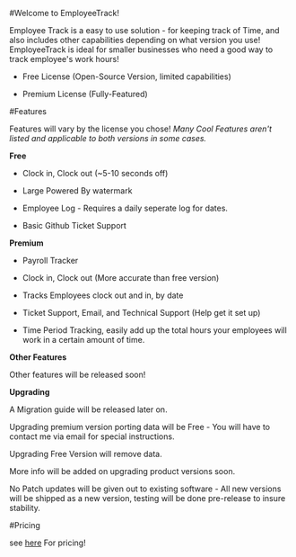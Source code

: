 #Welcome to EmployeeTrack!

Employee Track is a easy to use solution - for keeping track of Time, and also includes other capabilities depending on what version you use!
EmployeeTrack is ideal for smaller businesses who need a good way to track employee's work hours!

  - Free License (Open-Source Version, limited capabilities)
  
  - Premium License (Fully-Featured) 
  
#Features 

Features will vary by the license you chose!
*Many Cool Features aren't listed and applicable to both versions in some cases.*

**Free**

  - Clock in, Clock out (~5-10 seconds off)
  
  - Large Powered By watermark
  
  - Employee Log - Requires a daily seperate log for dates. 
  
  - Basic Github Ticket Support
  
  **Premium**
  
  - Payroll Tracker 
  
  - Clock in, Clock out (More accurate than free version)
  
  - Tracks Employees clock out and in, by date
  
  - Ticket Support, Email, and Technical Support (Help get it set up)
  
  - Time Period Tracking, easily add up the total hours your employees will work in a certain amount of time. 
  
**Other Features**

Other features will be released soon!
  
  **Upgrading**
  
  A Migration guide will be released later on. 
  
  Upgrading premium version porting data will be Free - You will have to contact me via email for special instructions. 
  
  Upgrading Free Version will remove data. 
  
  More info will be added on upgrading product versions soon. 
  
  No Patch updates will be given out to existing software - All new versions will be shipped as a new version, testing will be done pre-release to insure stability.
  
  
  
#Pricing

 see [here](https://github.com/jdc20181/EmployeeTrack/blob/master/usermanual/Pricing.md) For pricing!
  
  
  
 
